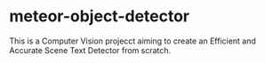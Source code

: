 # meteor-object-detector

This is a Computer Vision projecct aiming to create an Efficient and Accurate Scene Text Detector from scratch.

    
  
  

  
  

  
  

    

 
  


 
   
  
 
